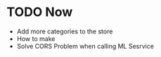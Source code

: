 # TODO Now

* Add more categories to the store
* How to make 
* Solve CORS Problem when calling ML Sesrvice
